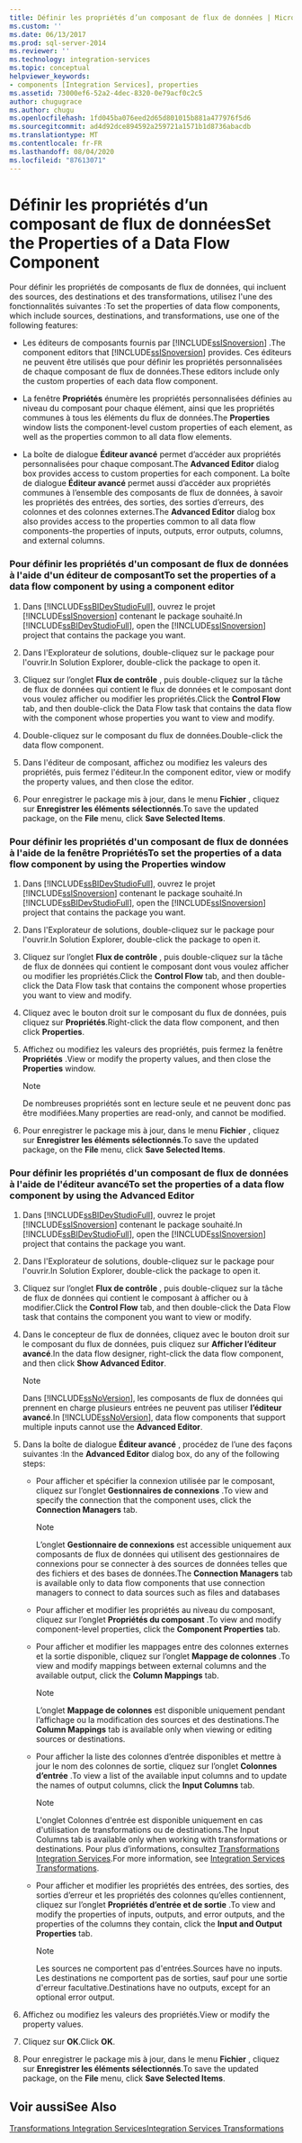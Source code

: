 ```yaml
---
title: Définir les propriétés d’un composant de flux de données | Microsoft Docs
ms.custom: ''
ms.date: 06/13/2017
ms.prod: sql-server-2014
ms.reviewer: ''
ms.technology: integration-services
ms.topic: conceptual
helpviewer_keywords:
- components [Integration Services], properties
ms.assetid: 73000ef6-52a2-4dec-8320-0e79acf0c2c5
author: chugugrace
ms.author: chugu
ms.openlocfilehash: 1fd045ba076eed2d65d801015b881a477976f5d6
ms.sourcegitcommit: ad4d92dce894592a259721a1571b1d8736abacdb
ms.translationtype: MT
ms.contentlocale: fr-FR
ms.lasthandoff: 08/04/2020
ms.locfileid: "87613071"
---
```

# <a name="set-the-properties-of-a-data-flow-component"></a><span data-ttu-id="0b3a5-102">Définir les propriétés d’un composant de flux de données</span><span class="sxs-lookup"><span data-stu-id="0b3a5-102">Set the Properties of a Data Flow Component</span></span>
  <span data-ttu-id="0b3a5-103">Pour définir les propriétés de composants de flux de données, qui incluent des sources, des destinations et des transformations, utilisez l'une des fonctionnalités suivantes :</span><span class="sxs-lookup"><span data-stu-id="0b3a5-103">To set the properties of data flow components, which include sources, destinations, and transformations, use one of the following features:</span></span>  
  
-   <span data-ttu-id="0b3a5-104">Les éditeurs de composants fournis par [!INCLUDE[ssISnoversion](../../includes/ssisnoversion-md.md)] .</span><span class="sxs-lookup"><span data-stu-id="0b3a5-104">The component editors that [!INCLUDE[ssISnoversion](../../includes/ssisnoversion-md.md)] provides.</span></span> <span data-ttu-id="0b3a5-105">Ces éditeurs ne peuvent être utilisés que pour définir les propriétés personnalisées de chaque composant de flux de données.</span><span class="sxs-lookup"><span data-stu-id="0b3a5-105">These editors include only the custom properties of each data flow component.</span></span>  
  
-   <span data-ttu-id="0b3a5-106">La fenêtre **Propriétés** énumère les propriétés personnalisées définies au niveau du composant pour chaque élément, ainsi que les propriétés communes à tous les éléments du flux de données.</span><span class="sxs-lookup"><span data-stu-id="0b3a5-106">The **Properties** window lists the component-level custom properties of each element, as well as the properties common to all data flow elements.</span></span>  
  
-   <span data-ttu-id="0b3a5-107">La boîte de dialogue **Éditeur avancé** permet d’accéder aux propriétés personnalisées pour chaque composant.</span><span class="sxs-lookup"><span data-stu-id="0b3a5-107">The **Advanced Editor** dialog box provides access to custom properties for each component.</span></span> <span data-ttu-id="0b3a5-108">La boîte de dialogue **Éditeur avancé** permet aussi d’accéder aux propriétés communes à l’ensemble des composants de flux de données, à savoir les propriétés des entrées, des sorties, des sorties d’erreurs, des colonnes et des colonnes externes.</span><span class="sxs-lookup"><span data-stu-id="0b3a5-108">The **Advanced Editor** dialog box also provides access to the properties common to all data flow components-the properties of inputs, outputs, error outputs, columns, and external columns.</span></span>  
  
### <a name="to-set-the-properties-of-a-data-flow-component-by-using-a-component-editor"></a><span data-ttu-id="0b3a5-109">Pour définir les propriétés d'un composant de flux de données à l'aide d'un éditeur de composant</span><span class="sxs-lookup"><span data-stu-id="0b3a5-109">To set the properties of a data flow component by using a component editor</span></span>  
  
1.  <span data-ttu-id="0b3a5-110">Dans [!INCLUDE[ssBIDevStudioFull](../../includes/ssbidevstudiofull-md.md)], ouvrez le projet [!INCLUDE[ssISnoversion](../../includes/ssisnoversion-md.md)] contenant le package souhaité.</span><span class="sxs-lookup"><span data-stu-id="0b3a5-110">In [!INCLUDE[ssBIDevStudioFull](../../includes/ssbidevstudiofull-md.md)], open the [!INCLUDE[ssISnoversion](../../includes/ssisnoversion-md.md)] project that contains the package you want.</span></span>  
  
2.  <span data-ttu-id="0b3a5-111">Dans l'Explorateur de solutions, double-cliquez sur le package pour l'ouvrir.</span><span class="sxs-lookup"><span data-stu-id="0b3a5-111">In Solution Explorer, double-click the package to open it.</span></span>  
  
3.  <span data-ttu-id="0b3a5-112">Cliquez sur l’onglet **Flux de contrôle** , puis double-cliquez sur la tâche de flux de données qui contient le flux de données et le composant dont vous voulez afficher ou modifier les propriétés.</span><span class="sxs-lookup"><span data-stu-id="0b3a5-112">Click the **Control Flow** tab, and then double-click the Data Flow task that contains the data flow with the component whose properties you want to view and modify.</span></span>  
  
4.  <span data-ttu-id="0b3a5-113">Double-cliquez sur le composant du flux de données.</span><span class="sxs-lookup"><span data-stu-id="0b3a5-113">Double-click the data flow component.</span></span>  
  
5.  <span data-ttu-id="0b3a5-114">Dans l'éditeur de composant, affichez ou modifiez les valeurs des propriétés, puis fermez l'éditeur.</span><span class="sxs-lookup"><span data-stu-id="0b3a5-114">In the component editor, view or modify the property values, and then close the editor.</span></span>  
  
6.  <span data-ttu-id="0b3a5-115">Pour enregistrer le package mis à jour, dans le menu **Fichier** , cliquez sur **Enregistrer les éléments sélectionnés**.</span><span class="sxs-lookup"><span data-stu-id="0b3a5-115">To save the updated package, on the **File** menu, click **Save Selected Items**.</span></span>  
  
### <a name="to-set-the-properties-of-a-data-flow-component-by-using-the-properties-window"></a><span data-ttu-id="0b3a5-116">Pour définir les propriétés d'un composant de flux de données à l'aide de la fenêtre Propriétés</span><span class="sxs-lookup"><span data-stu-id="0b3a5-116">To set the properties of a data flow component by using the Properties window</span></span>  
  
1.  <span data-ttu-id="0b3a5-117">Dans [!INCLUDE[ssBIDevStudioFull](../../includes/ssbidevstudiofull-md.md)], ouvrez le projet [!INCLUDE[ssISnoversion](../../includes/ssisnoversion-md.md)] contenant le package souhaité.</span><span class="sxs-lookup"><span data-stu-id="0b3a5-117">In [!INCLUDE[ssBIDevStudioFull](../../includes/ssbidevstudiofull-md.md)], open the [!INCLUDE[ssISnoversion](../../includes/ssisnoversion-md.md)] project that contains the package you want.</span></span>  
  
2.  <span data-ttu-id="0b3a5-118">Dans l'Explorateur de solutions, double-cliquez sur le package pour l'ouvrir.</span><span class="sxs-lookup"><span data-stu-id="0b3a5-118">In Solution Explorer, double-click the package to open it.</span></span>  
  
3.  <span data-ttu-id="0b3a5-119">Cliquez sur l’onglet **Flux de contrôle** , puis double-cliquez sur la tâche de flux de données qui contient le composant dont vous voulez afficher ou modifier les propriétés.</span><span class="sxs-lookup"><span data-stu-id="0b3a5-119">Click the **Control Flow** tab, and then double-click the Data Flow task that contains the component whose properties you want to view and modify.</span></span>  
  
4.  <span data-ttu-id="0b3a5-120">Cliquez avec le bouton droit sur le composant du flux de données, puis cliquez sur **Propriétés**.</span><span class="sxs-lookup"><span data-stu-id="0b3a5-120">Right-click the data flow component, and then click **Properties**.</span></span>  
  
5.  <span data-ttu-id="0b3a5-121">Affichez ou modifiez les valeurs des propriétés, puis fermez la fenêtre **Propriétés** .</span><span class="sxs-lookup"><span data-stu-id="0b3a5-121">View or modify the property values, and then close the **Properties** window.</span></span>  
  
    > [!NOTE]  
    >  <span data-ttu-id="0b3a5-122">De nombreuses propriétés sont en lecture seule et ne peuvent donc pas être modifiées.</span><span class="sxs-lookup"><span data-stu-id="0b3a5-122">Many properties are read-only, and cannot be modified.</span></span>  
  
6.  <span data-ttu-id="0b3a5-123">Pour enregistrer le package mis à jour, dans le menu **Fichier** , cliquez sur **Enregistrer les éléments sélectionnés**.</span><span class="sxs-lookup"><span data-stu-id="0b3a5-123">To save the updated package, on the **File** menu, click **Save Selected Items**.</span></span>  
  
### <a name="to-set-the-properties-of-a-data-flow-component-by-using-the-advanced-editor"></a><span data-ttu-id="0b3a5-124">Pour définir les propriétés d'un composant de flux de données à l'aide de l'éditeur avancé</span><span class="sxs-lookup"><span data-stu-id="0b3a5-124">To set the properties of a data flow component by using the Advanced Editor</span></span>  
  
1.  <span data-ttu-id="0b3a5-125">Dans [!INCLUDE[ssBIDevStudioFull](../../includes/ssbidevstudiofull-md.md)], ouvrez le projet [!INCLUDE[ssISnoversion](../../includes/ssisnoversion-md.md)] contenant le package souhaité.</span><span class="sxs-lookup"><span data-stu-id="0b3a5-125">In [!INCLUDE[ssBIDevStudioFull](../../includes/ssbidevstudiofull-md.md)], open the [!INCLUDE[ssISnoversion](../../includes/ssisnoversion-md.md)] project that contains the package you want.</span></span>  
  
2.  <span data-ttu-id="0b3a5-126">Dans l'Explorateur de solutions, double-cliquez sur le package pour l'ouvrir.</span><span class="sxs-lookup"><span data-stu-id="0b3a5-126">In Solution Explorer, double-click the package to open it.</span></span>  
  
3.  <span data-ttu-id="0b3a5-127">Cliquez sur l’onglet **Flux de contrôle** , puis double-cliquez sur la tâche de flux de données qui contient le composant à afficher ou à modifier.</span><span class="sxs-lookup"><span data-stu-id="0b3a5-127">Click the **Control Flow** tab, and then double-click the Data Flow task that contains the component you want to view or modify.</span></span>  
  
4.  <span data-ttu-id="0b3a5-128">Dans le concepteur de flux de données, cliquez avec le bouton droit sur le composant du flux de données, puis cliquez sur **Afficher l’éditeur avancé**.</span><span class="sxs-lookup"><span data-stu-id="0b3a5-128">In the data flow designer, right-click the data flow component, and then click **Show Advanced Editor**.</span></span>  
  
    > [!NOTE]  
    >  <span data-ttu-id="0b3a5-129">Dans [!INCLUDE[ssNoVersion](../../includes/ssnoversion-md.md)], les composants de flux de données qui prennent en charge plusieurs entrées ne peuvent pas utiliser **l’éditeur avancé**.</span><span class="sxs-lookup"><span data-stu-id="0b3a5-129">In [!INCLUDE[ssNoVersion](../../includes/ssnoversion-md.md)], data flow components that support multiple inputs cannot use the **Advanced Editor**.</span></span>  
  
5.  <span data-ttu-id="0b3a5-130">Dans la boîte de dialogue **Éditeur avancé** , procédez de l’une des façons suivantes :</span><span class="sxs-lookup"><span data-stu-id="0b3a5-130">In the **Advanced Editor** dialog box, do any of the following steps:</span></span>  
  
    -   <span data-ttu-id="0b3a5-131">Pour afficher et spécifier la connexion utilisée par le composant, cliquez sur l’onglet **Gestionnaires de connexions** .</span><span class="sxs-lookup"><span data-stu-id="0b3a5-131">To view and specify the connection that the component uses, click the **Connection Managers** tab.</span></span>  
  
        > [!NOTE]  
        >  <span data-ttu-id="0b3a5-132">L’onglet **Gestionnaire de connexions** est accessible uniquement aux composants de flux de données qui utilisent des gestionnaires de connexions pour se connecter à des sources de données telles que des fichiers et des bases de données.</span><span class="sxs-lookup"><span data-stu-id="0b3a5-132">The **Connection Managers** tab is available only to data flow components that use connection managers to connect to data sources such as files and databases</span></span>  
  
    -   <span data-ttu-id="0b3a5-133">Pour afficher et modifier les propriétés au niveau du composant, cliquez sur l’onglet **Propriétés du composant** .</span><span class="sxs-lookup"><span data-stu-id="0b3a5-133">To view and modify component-level properties, click the **Component Properties** tab.</span></span>  
  
    -   <span data-ttu-id="0b3a5-134">Pour afficher et modifier les mappages entre des colonnes externes et la sortie disponible, cliquez sur l’onglet **Mappage de colonnes** .</span><span class="sxs-lookup"><span data-stu-id="0b3a5-134">To view and modify mappings between external columns and the available output, click the **Column Mappings** tab.</span></span>  
  
        > [!NOTE]  
        >  <span data-ttu-id="0b3a5-135">L’onglet **Mappage de colonnes** est disponible uniquement pendant l’affichage ou la modification des sources et des destinations.</span><span class="sxs-lookup"><span data-stu-id="0b3a5-135">The **Column Mappings** tab is available only when viewing or editing sources or destinations.</span></span>  
  
    -   <span data-ttu-id="0b3a5-136">Pour afficher la liste des colonnes d’entrée disponibles et mettre à jour le nom des colonnes de sortie, cliquez sur l’onglet **Colonnes d’entrée** .</span><span class="sxs-lookup"><span data-stu-id="0b3a5-136">To view a list of the available input columns and to update the names of output columns, click the **Input Columns** tab.</span></span>  
  
        > [!NOTE]  
        >  <span data-ttu-id="0b3a5-137">L'onglet Colonnes d'entrée est disponible uniquement en cas d'utilisation de transformations ou de destinations.</span><span class="sxs-lookup"><span data-stu-id="0b3a5-137">The Input Columns tab is available only when working with transformations or destinations.</span></span> <span data-ttu-id="0b3a5-138">Pour plus d’informations, consultez [Transformations Integration Services](transformations/integration-services-transformations.md).</span><span class="sxs-lookup"><span data-stu-id="0b3a5-138">For more information, see [Integration Services Transformations](transformations/integration-services-transformations.md).</span></span>  
  
    -   <span data-ttu-id="0b3a5-139">Pour afficher et modifier les propriétés des entrées, des sorties, des sorties d’erreur et les propriétés des colonnes qu’elles contiennent, cliquez sur l’onglet **Propriétés d’entrée et de sortie** .</span><span class="sxs-lookup"><span data-stu-id="0b3a5-139">To view and modify the properties of inputs, outputs, and error outputs, and the properties of the columns they contain, click the **Input and Output Properties** tab.</span></span>  
  
        > [!NOTE]  
        >  <span data-ttu-id="0b3a5-140">Les sources ne comportent pas d'entrées.</span><span class="sxs-lookup"><span data-stu-id="0b3a5-140">Sources have no inputs.</span></span> <span data-ttu-id="0b3a5-141">Les destinations ne comportent pas de sorties, sauf pour une sortie d'erreur facultative.</span><span class="sxs-lookup"><span data-stu-id="0b3a5-141">Destinations have no outputs, except for an optional error output.</span></span>  
  
6.  <span data-ttu-id="0b3a5-142">Affichez ou modifiez les valeurs des propriétés.</span><span class="sxs-lookup"><span data-stu-id="0b3a5-142">View or modify the property values.</span></span>  
  
7.  <span data-ttu-id="0b3a5-143">Cliquez sur **OK**.</span><span class="sxs-lookup"><span data-stu-id="0b3a5-143">Click **OK**.</span></span>  
  
8.  <span data-ttu-id="0b3a5-144">Pour enregistrer le package mis à jour, dans le menu **Fichier** , cliquez sur **Enregistrer les éléments sélectionnés**.</span><span class="sxs-lookup"><span data-stu-id="0b3a5-144">To save the updated package, on the **File** menu, click **Save Selected Items**.</span></span>  
  
## <a name="see-also"></a><span data-ttu-id="0b3a5-145">Voir aussi</span><span class="sxs-lookup"><span data-stu-id="0b3a5-145">See Also</span></span>  
 [<span data-ttu-id="0b3a5-146">Transformations Integration Services</span><span class="sxs-lookup"><span data-stu-id="0b3a5-146">Integration Services Transformations</span></span>](transformations/integration-services-transformations.md)  
  
  
